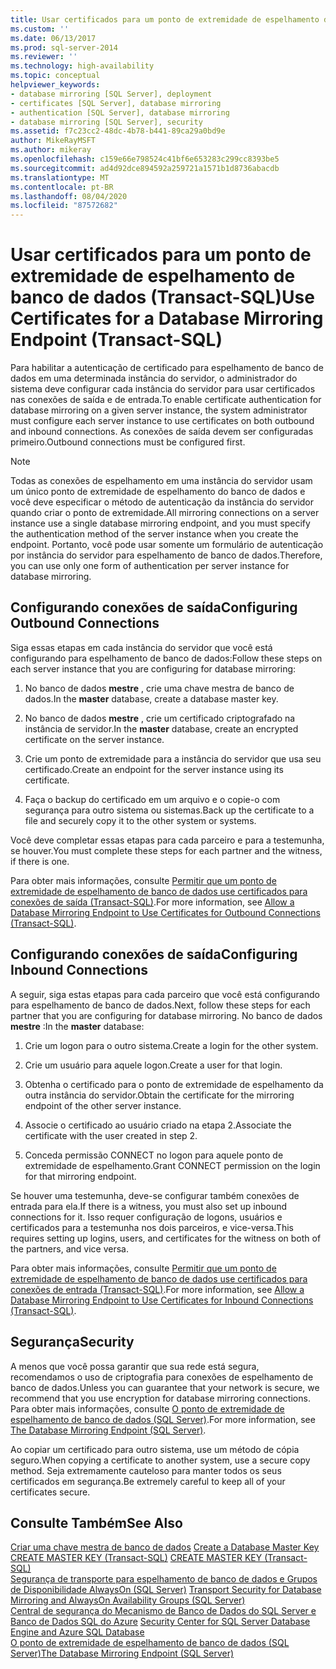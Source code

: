 ```yaml
---
title: Usar certificados para um ponto de extremidade de espelhamento de banco de dados (Transact-SQL) | Microsoft Docs
ms.custom: ''
ms.date: 06/13/2017
ms.prod: sql-server-2014
ms.reviewer: ''
ms.technology: high-availability
ms.topic: conceptual
helpviewer_keywords:
- database mirroring [SQL Server], deployment
- certificates [SQL Server], database mirroring
- authentication [SQL Server], database mirroring
- database mirroring [SQL Server], security
ms.assetid: f7c23cc2-48dc-4b78-b441-89ca29a0bd9e
author: MikeRayMSFT
ms.author: mikeray
ms.openlocfilehash: c159e66e798524c41bf6e653283c299cc8393be5
ms.sourcegitcommit: ad4d92dce894592a259721a1571b1d8736abacdb
ms.translationtype: MT
ms.contentlocale: pt-BR
ms.lasthandoff: 08/04/2020
ms.locfileid: "87572682"
---
```

# <a name="use-certificates-for-a-database-mirroring-endpoint-transact-sql"></a><span data-ttu-id="0460d-102">Usar certificados para um ponto de extremidade de espelhamento de banco de dados (Transact-SQL)</span><span class="sxs-lookup"><span data-stu-id="0460d-102">Use Certificates for a Database Mirroring Endpoint (Transact-SQL)</span></span>
  <span data-ttu-id="0460d-103">Para habilitar a autenticação de certificado para espelhamento de banco de dados em uma determinada instância do servidor, o administrador do sistema deve configurar cada instância do servidor para usar certificados nas conexões de saída e de entrada.</span><span class="sxs-lookup"><span data-stu-id="0460d-103">To enable certificate authentication for database mirroring on a given server instance, the system administrator must configure each server instance to use certificates on both outbound and inbound connections.</span></span> <span data-ttu-id="0460d-104">As conexões de saída devem ser configuradas primeiro.</span><span class="sxs-lookup"><span data-stu-id="0460d-104">Outbound connections must be configured first.</span></span>  
  
> [!NOTE]  
>  <span data-ttu-id="0460d-105">Todas as conexões de espelhamento em uma instância do servidor usam um único ponto de extremidade de espelhamento do banco de dados e você deve especificar o método de autenticação da instância do servidor quando criar o ponto de extremidade.</span><span class="sxs-lookup"><span data-stu-id="0460d-105">All mirroring connections on a server instance use a single database mirroring endpoint, and you must specify the authentication method of the server instance when you create the endpoint.</span></span> <span data-ttu-id="0460d-106">Portanto, você pode usar somente um formulário de autenticação por instância do servidor para espelhamento de banco de dados.</span><span class="sxs-lookup"><span data-stu-id="0460d-106">Therefore, you can use only one form of authentication per server instance for database mirroring.</span></span>  
  
## <a name="configuring-outbound-connections"></a><span data-ttu-id="0460d-107">Configurando conexões de saída</span><span class="sxs-lookup"><span data-stu-id="0460d-107">Configuring Outbound Connections</span></span>  
 <span data-ttu-id="0460d-108">Siga essas etapas em cada instância do servidor que você está configurando para espelhamento de banco de dados:</span><span class="sxs-lookup"><span data-stu-id="0460d-108">Follow these steps on each server instance that you are configuring for database mirroring:</span></span>  
  
1.  <span data-ttu-id="0460d-109">No banco de dados **mestre** , crie uma chave mestra de banco de dados.</span><span class="sxs-lookup"><span data-stu-id="0460d-109">In the **master** database, create a database master key.</span></span>  
  
2.  <span data-ttu-id="0460d-110">No banco de dados **mestre** , crie um certificado criptografado na instância de servidor.</span><span class="sxs-lookup"><span data-stu-id="0460d-110">In the **master** database, create an encrypted certificate on the server instance.</span></span>  
  
3.  <span data-ttu-id="0460d-111">Crie um ponto de extremidade para a instância do servidor que usa seu certificado.</span><span class="sxs-lookup"><span data-stu-id="0460d-111">Create an endpoint for the server instance using its certificate.</span></span>  
  
4.  <span data-ttu-id="0460d-112">Faça o backup do certificado em um arquivo e o copie-o com segurança para outro sistema ou sistemas.</span><span class="sxs-lookup"><span data-stu-id="0460d-112">Back up the certificate to a file and securely copy it to the other system or systems.</span></span>  
  
 <span data-ttu-id="0460d-113">Você deve completar essas etapas para cada parceiro e para a testemunha, se houver.</span><span class="sxs-lookup"><span data-stu-id="0460d-113">You must complete these steps for each partner and the witness, if there is one.</span></span>  
  
 <span data-ttu-id="0460d-114">Para obter mais informações, consulte [Permitir que um ponto de extremidade de espelhamento de banco de dados use certificados para conexões de saída &#40;Transact-SQL&#41;](database-mirroring-use-certificates-for-outbound-connections.md).</span><span class="sxs-lookup"><span data-stu-id="0460d-114">For more information, see [Allow a Database Mirroring Endpoint to Use Certificates for Outbound Connections &#40;Transact-SQL&#41;](database-mirroring-use-certificates-for-outbound-connections.md).</span></span>  
  
## <a name="configuring-inbound-connections"></a><span data-ttu-id="0460d-115">Configurando conexões de saída</span><span class="sxs-lookup"><span data-stu-id="0460d-115">Configuring Inbound Connections</span></span>  
 <span data-ttu-id="0460d-116">A seguir, siga estas etapas para cada parceiro que você está configurando para espelhamento de banco de dados.</span><span class="sxs-lookup"><span data-stu-id="0460d-116">Next, follow these steps for each partner that you are configuring for database mirroring.</span></span> <span data-ttu-id="0460d-117">No banco de dados **mestre** :</span><span class="sxs-lookup"><span data-stu-id="0460d-117">In the **master** database:</span></span>  
  
1.  <span data-ttu-id="0460d-118">Crie um logon para o outro sistema.</span><span class="sxs-lookup"><span data-stu-id="0460d-118">Create a login for the other system.</span></span>  
  
2.  <span data-ttu-id="0460d-119">Crie um usuário para aquele logon.</span><span class="sxs-lookup"><span data-stu-id="0460d-119">Create a user for that login.</span></span>  
  
3.  <span data-ttu-id="0460d-120">Obtenha o certificado para o ponto de extremidade de espelhamento da outra instância do servidor.</span><span class="sxs-lookup"><span data-stu-id="0460d-120">Obtain the certificate for the mirroring endpoint of the other server instance.</span></span>  
  
4.  <span data-ttu-id="0460d-121">Associe o certificado ao usuário criado na etapa 2.</span><span class="sxs-lookup"><span data-stu-id="0460d-121">Associate the certificate with the user created in step 2.</span></span>  
  
5.  <span data-ttu-id="0460d-122">Conceda permissão CONNECT no logon para aquele ponto de extremidade de espelhamento.</span><span class="sxs-lookup"><span data-stu-id="0460d-122">Grant CONNECT permission on the login for that mirroring endpoint.</span></span>  
  
 <span data-ttu-id="0460d-123">Se houver uma testemunha, deve-se configurar também conexões de entrada para ela.</span><span class="sxs-lookup"><span data-stu-id="0460d-123">If there is a witness, you must also set up inbound connections for it.</span></span> <span data-ttu-id="0460d-124">Isso requer configuração de logons, usuários e certificados para a testemunha nos dois parceiros, e vice-versa.</span><span class="sxs-lookup"><span data-stu-id="0460d-124">This requires setting up logins, users, and certificates for the witness on both of the partners, and vice versa.</span></span>  
  
 <span data-ttu-id="0460d-125">Para obter mais informações, consulte [Permitir que um ponto de extremidade de espelhamento de banco de dados use certificados para conexões de entrada &#40;Transact-SQL&#41;](database-mirroring-use-certificates-for-inbound-connections.md).</span><span class="sxs-lookup"><span data-stu-id="0460d-125">For more information, see [Allow a Database Mirroring Endpoint to Use Certificates for Inbound Connections &#40;Transact-SQL&#41;](database-mirroring-use-certificates-for-inbound-connections.md).</span></span>  
  
## <a name="security"></a><span data-ttu-id="0460d-126">Segurança</span><span class="sxs-lookup"><span data-stu-id="0460d-126">Security</span></span>  
 <span data-ttu-id="0460d-127">A menos que você possa garantir que sua rede está segura, recomendamos o uso de criptografia para conexões de espelhamento de banco de dados.</span><span class="sxs-lookup"><span data-stu-id="0460d-127">Unless you can guarantee that your network is secure, we recommend that you use encryption for database mirroring connections.</span></span> <span data-ttu-id="0460d-128">Para obter mais informações, consulte [O ponto de extremidade de espelhamento de banco de dados &#40;SQL Server&#41;](the-database-mirroring-endpoint-sql-server.md).</span><span class="sxs-lookup"><span data-stu-id="0460d-128">For more information, see [The Database Mirroring Endpoint &#40;SQL Server&#41;](the-database-mirroring-endpoint-sql-server.md).</span></span>  
  
 <span data-ttu-id="0460d-129">Ao copiar um certificado para outro sistema, use um método de cópia seguro.</span><span class="sxs-lookup"><span data-stu-id="0460d-129">When copying a certificate to another system, use a secure copy method.</span></span> <span data-ttu-id="0460d-130">Seja extremamente cauteloso para manter todos os seus certificados em segurança.</span><span class="sxs-lookup"><span data-stu-id="0460d-130">Be extremely careful to keep all of your certificates secure.</span></span>  
  
## <a name="see-also"></a><span data-ttu-id="0460d-131">Consulte Também</span><span class="sxs-lookup"><span data-stu-id="0460d-131">See Also</span></span>  
 <span data-ttu-id="0460d-132">[Criar uma chave mestra de banco de dados](../../relational-databases/security/encryption/create-a-database-master-key.md) </span><span class="sxs-lookup"><span data-stu-id="0460d-132">[Create a Database Master Key](../../relational-databases/security/encryption/create-a-database-master-key.md) </span></span>  
 <span data-ttu-id="0460d-133">[CREATE MASTER KEY &#40;Transact-SQL&#41;](/sql/t-sql/statements/create-master-key-transact-sql) </span><span class="sxs-lookup"><span data-stu-id="0460d-133">[CREATE MASTER KEY &#40;Transact-SQL&#41;](/sql/t-sql/statements/create-master-key-transact-sql) </span></span>  
 <span data-ttu-id="0460d-134">[Segurança de transporte para espelhamento de banco de dados e Grupos de Disponibilidade AlwaysOn &#40;SQL Server&#41;](transport-security-database-mirroring-always-on-availability.md) </span><span class="sxs-lookup"><span data-stu-id="0460d-134">[Transport Security for Database Mirroring and AlwaysOn Availability Groups &#40;SQL Server&#41;](transport-security-database-mirroring-always-on-availability.md) </span></span>  
 <span data-ttu-id="0460d-135">[Central de segurança do Mecanismo de Banco de Dados do SQL Server e Banco de Dados SQL do Azure](../../relational-databases/security/security-center-for-sql-server-database-engine-and-azure-sql-database.md) </span><span class="sxs-lookup"><span data-stu-id="0460d-135">[Security Center for SQL Server Database Engine and Azure SQL Database](../../relational-databases/security/security-center-for-sql-server-database-engine-and-azure-sql-database.md) </span></span>  
 [<span data-ttu-id="0460d-136">O ponto de extremidade de espelhamento de banco de dados &#40;SQL Server&#41;</span><span class="sxs-lookup"><span data-stu-id="0460d-136">The Database Mirroring Endpoint &#40;SQL Server&#41;</span></span>](the-database-mirroring-endpoint-sql-server.md)  
  
  
